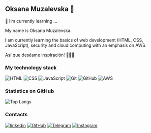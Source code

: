 ## Oksana Muzalevska 👋

<!--
**omuzalevska/omuzalevska** is a ✨ _special_ ✨ repository because its `README.md` (this file) appears on your GitHub profile.

Here are some ideas to get you started:

- 🔭 I’m currently working on ...
- 🌱 I’m currently learning ...
- 👯 I’m looking to collaborate on ...
- 🤔 I’m looking for help with ...
- 💬 Ask me about ...
- 📫 How to reach me: ...
- 😄 Pronouns: ...
- ⚡ Fun fact: ...
-->
🌱 I’m currently learning ...

My name is Oksana Muzalevska. 

I am currently learning the basics of web development (HTML, CSS, JavaScript), 
security and cloud computing with an emphasis on AWS.

Así que deséame inspiración! 🦄🪽✨

### My technology stack
![HTML](https://img.shields.io/badge/-HTML-333?style=for-the-badge&logo=html5)
![CSS](https://img.shields.io/badge/-CSS-333?style=for-the-badge&logo=css3&logoColor=blue)
![JavaScript](https://img.shields.io/badge/-JavaScript-333?style=for-the-badge&logo=javascript)
![Git](https://img.shields.io/badge/-Git-333?style=for-the-badge&logo=Git)
![GitHub](https://img.shields.io/badge/-GitHub-333?style=for-the-badge&logo=GitHub)
![AWS](https://img.shields.io/badge/-AWS-333?style=for-the-badge&logo=amazonwebservices)

### Statistics on GitHub
![Top Langs](https://github-readme-stats.vercel.app/api/top-langs/?username=omuzalevska&layout=compact&theme=dark)

### Contacts
[![linkedin](https://img.shields.io/badge/-linkedin-333?style=for-the-badge&logo=linkedin&logoColor=white)](https://linkedin.com/in/oksanamuzalevska/)
[![GitHub](https://img.shields.io/badge/-GitHub-333?style=for-the-badge&logo=GitHub&logoColor=fff)](https://github.com/omuzalevska)
[![Telegram](https://img.shields.io/badge/-Telegram-333?style=for-the-badge&logo=telegram&logoColor=27A0D9)](https://t.me/OksanaMuzalevska)
[![Instagram](https://img.shields.io/badge/-Instagram-333?style=for-the-badge&logo=instagram&logoColor=B4068E)](https://instagram.com/oksanamuzalevska)

<!--### Statistics on GitHub
![GitHub stats](https://github-readme-stats.vercel.app/api?username=morphIsmail&show_icons=true&hide=prs,issues,contribs&theme=dark)
.[![linkedin](https://img.shields.io/badge/linkedin-0A66C2?style=for-the-badge&logo=linkedin&logoColor=white)](https://www.linkedin.com/in/oksanamuzalevska/)-->
